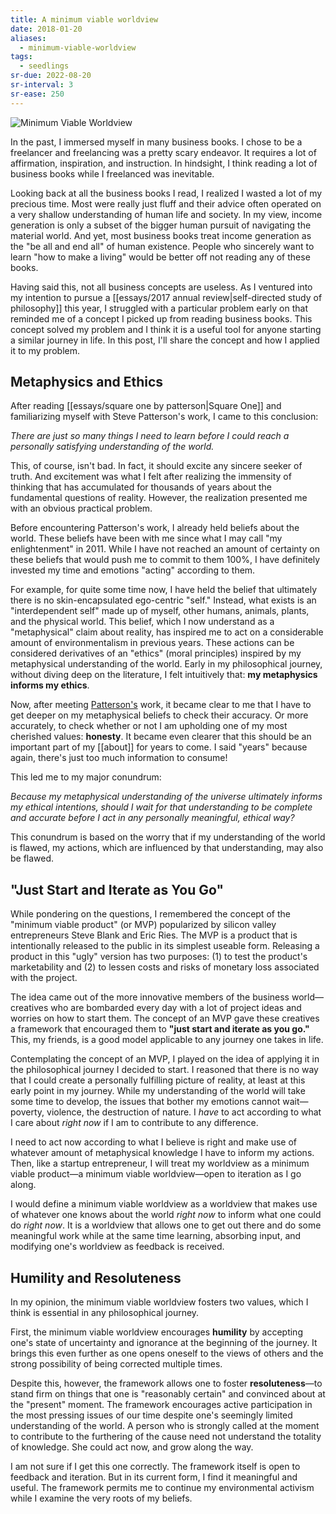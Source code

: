 ```yaml
---
title: A minimum viable worldview
date: 2018-01-20
aliases:
  - minimum-viable-worldview
tags:
  - seedlings
sr-due: 2022-08-20
sr-interval: 3
sr-ease: 250
---
```

![Minimum Viable Worldview](essays/images/minimum_viable_worldview_mvw.png)

In the past, I immersed myself in many business books. I chose to be a freelancer and freelancing was a pretty scary endeavor. It requires a lot of affirmation, inspiration, and instruction. In hindsight, I think reading a lot of business books while I freelanced was inevitable.

Looking back at all the business books I read, I realized I wasted a lot of my precious time. Most were really just fluff and their advice often operated on a very shallow understanding of human life and society. In my view, income generation is only a subset of the bigger human pursuit of navigating the material world. And yet, most business books treat income generation as the "be all and end all" of human existence. People who sincerely want to learn "how to make a living" would be better off not reading any of these books.

Having said this, not all business concepts are useless. As I ventured into my intention to pursue a [[essays/2017 annual review|self-directed study of philosophy]] this year, I struggled with a particular problem early on that reminded me of a concept I picked up from reading business books. This concept solved my problem and I think it is a useful tool for anyone starting a similar journey in life. In this post, I'll share the concept and how I applied it to my problem.

## Metaphysics and Ethics

After reading [[essays/square one by patterson|Square One]] and familiarizing myself with Steve Patterson's work, I came to this conclusion:

_There are just so many things I need to learn before I could reach a personally satisfying understanding of the world._

This, of course, isn't bad. In fact, it should excite any sincere seeker of truth. And excitement was what I felt after realizing the immensity of thinking that has accumulated for thousands of years about the fundamental questions of reality. However, the realization presented me with an obvious practical problem.

Before encountering Patterson's work, I already held beliefs about the world. These beliefs have been with me since what I may call "my enlightenment" in 2011. While I have not reached an amount of certainty on these beliefs that would push me to commit to them 100%, I have definitely invested my time and emotions "acting" according to them.

For example, for quite some time now, I have held the belief that ultimately there is no skin-encapsulated ego-centric "self." Instead, what exists is an "interdependent self" made up of myself, other humans, animals, plants, and the physical world. This belief, which I now understand as a "metaphysical" claim about reality, has inspired me to act on a considerable amount of environmentalism in previous years. These actions can be considered derivatives of an "ethics" (moral principles) inspired by my metaphysical understanding of the world. Early in my philosophical journey, without diving deep on the literature, I felt intuitively that: **my metaphysics informs my ethics**.

Now, after meeting [Patterson's](http://steve-patterson.com) work, it became clear to me that I have to get deeper on my metaphysical beliefs to check their accuracy. Or more accurately, to check whether or not I am upholding one of my most cherished values: **honesty**. It became even clearer that this should be an important part of my [[about]] for years to come. I said "years" because again, there's just too much information to consume!

This led me to my major conundrum:

_Because my metaphysical understanding of the universe ultimately informs my ethical intentions, should I wait for that understanding to be complete and accurate before I act in any personally meaningful, ethical way?_

This conundrum is based on the worry that if my understanding of the world is flawed, my actions, which are influenced by that understanding, may also be flawed.

## "Just Start and Iterate as You Go"

While pondering on the questions, I remembered the concept of the "minimum viable product" (or MVP) popularized by silicon valley entrepreneurs Steve Blank and Eric Ries. The MVP is a product that is intentionally released to the public in its simplest useable form. Releasing a product in this "ugly" version has two purposes: (1) to test the product's marketability and (2) to lessen costs and risks of monetary loss associated with the project.

The idea came out of the more innovative members of the business world—creatives who are bombarded every day with a lot of project ideas and worries on how to start them. The concept of an MVP gave these creatives a framework that encouraged them to **"just start and iterate as you go."** This, my friends, is a good model applicable to any journey one takes in life.

Contemplating the concept of an MVP, I played on the idea of applying it in the philosophical journey I decided to start. I reasoned that there is no way that I could create a personally fulfilling picture of reality, at least at this early point in my journey. While my understanding of the world will take some time to develop, the issues that bother my emotions cannot wait—poverty, violence, the destruction of nature. I _have_ to act according to what I care about _right now_ if I am to contribute to any difference.

I need to act now according to what I believe is right and make use of whatever amount of metaphysical knowledge I have to inform my actions. Then, like a startup entrepreneur, I will treat my worldview as a minimum viable product—a minimum viable worldview—open to iteration as I go along.

I would define a minimum viable worldview as a worldview that makes use of whatever one knows about the world _right now_ to inform what one could do _right now_. It is a worldview that allows one to get out there and do some meaningful work while at the same time learning, absorbing input, and modifying one's worldview as feedback is received.

## Humility and Resoluteness

In my opinion, the minimum viable worldview fosters two values, which I think is essential in any philosophical journey.

First, the minimum viable worldview encourages **humility** by accepting one's state of uncertainty and ignorance at the beginning of the journey. It brings this even further as one opens oneself to the views of others and the strong possibility of being corrected multiple times.

Despite this, however, the framework allows one to foster **resoluteness**—to stand firm on things that one is "reasonably certain" and convinced about at the "present" moment. The framework encourages active participation in the most pressing issues of our time despite one's seemingly limited understanding of the world. A person who is strongly called at the moment to contribute to the furthering of the cause need not understand the totality of knowledge. She could act now, and grow along the way.

I am not sure if I get this one correctly. The framework itself is open to feedback and iteration. But in its current form, I find it meaningful and useful. The framework permits me to continue my environmental activism while I examine the very roots of my beliefs.
